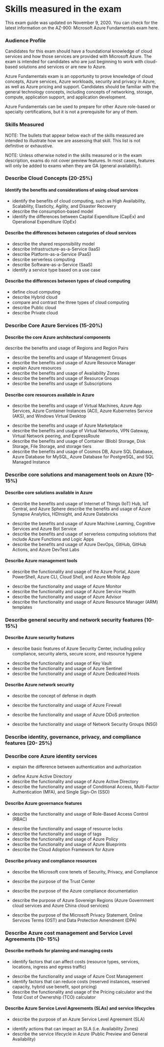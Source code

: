 # Skills measured​ in the exam
This exam guide was updated on November 9, 2020. You can check for the latest information on the AZ-900: Microsoft Azure Fundamentals exam here.

### Audience Profile 
Candidates for this exam should have a foundational knowledge of cloud services and how those services are provided with Microsoft Azure. The exam is intended for candidates who are just beginning to work with cloud-based solutions and services or are new to Azure. 

Azure Fundamentals exam is an opportunity to prove knowledge of cloud concepts, Azure services, Azure workloads, security and privacy in Azure, as well as Azure pricing and support. Candidates should be familiar with the general technology concepts, including concepts of networking, storage, compute, application support, and application development. 

Azure Fundamentals can be used to prepare for other Azure role-based or specialty certifications, but it is not a prerequisite for any of them. 

### Skills Measured 
NOTE: The bullets that appear below each of the skills measured are intended to illustrate how we are assessing that skill. This list is not definitive or exhaustive. 

NOTE: Unless otherwise noted in the skills measured or in the exam description, exams do not cover preview features. In most cases, features will only be added to exams when they are GA (general availability). 

### Describe Cloud Concepts (20-25%) 
#### Identify the benefits and considerations of using cloud services 
* identify the benefits of cloud computing, such as High Availability, Scalability, Elasticity, Agility, and Disaster Recovery 
* describe the consumption-based model 
* identify the differences between Capital Expenditure (CapEx) and Operational Expenditure (OpEx) 

#### Describe the differences between categories of cloud services 
* describe the shared responsibility model 
* describe Infrastructure-as-a-Service (IaaS) 
* describe Platform-as-a-Service (PaaS) 
* describe serverless computing 
* describe Software-as-a-Service (SaaS) 
* identify a service type based on a use case 

#### Describe the differences between types of cloud computing 
* define cloud computing 
* describe Hybrid cloud 
* compare and contrast the three types of cloud computing 
* describe Public cloud 
* describe Private cloud 

### Describe Core Azure Services (15-20%) 
#### Describe the core Azure architectural components 

describe the benefits and usage of Regions and Region Pairs 

- describe the benefits and usage of Management Groups 
- describe the benefits and usage of Azure Resource Manager 
- explain Azure resources 
- describe the benefits and usage of Availability Zones 
- describe the benefits and usage of Resource Groups 
- describe the benefits and usage of Subscriptions 

#### Describe core resources available in Azure 

* describe the benefits and usage of Virtual Machines, Azure App Services, Azure Container Instances (ACI), Azure Kubernetes Service (AKS), and Windows Virtual Desktop 

- describe the benefits and usage of Azure Marketplace 
- describe the benefits and usage of Virtual Networks, VPN Gateway, Virtual Network peering, and ExpressRoute 
- describe the benefits and usage of Container (Blob) Storage, Disk Storage, File Storage, and storage tiers 
- describe the benefits and usage of Cosmos DB, Azure SQL Database, Azure Database for MySQL, Azure Database for PostgreSQL, and SQL Managed Instance 

### Describe core solutions and management tools on Azure (10-15%) 

#### Describe core solutions available in Azure 

* describe the benefits and usage of Internet of Things (IoT) Hub, IoT Central, and Azure Sphere describe the benefits and usage of Azure Synapse Analytics, HDInsight, and Azure Databricks 

- describe the benefits and usage of Azure Machine Learning, Cognitive Services and Azure Bot Service 
- describe the benefits and usage of serverless computing solutions that include Azure Functions and Logic Apps 
- describe the benefits and usage of Azure DevOps, GitHub, GitHub Actions, and Azure DevTest Labs 

#### Describe Azure management tools  

* describe the functionality and usage of the Azure Portal, Azure PowerShell, Azure CLI, Cloud Shell, and Azure Mobile App 

- describe the functionality and usage of Azure Monitor 
- describe the functionality and usage of Azure Service Health 
- describe the functionality and usage of Azure Advisor 
- describe the functionality and usage of Azure Resource Manager (ARM) templates 

### Describe general security and network security features (10-15%) 

#### Describe Azure security features 

* describe basic features of Azure Security Center, including policy compliance, security alerts, secure score, and resource hygiene 

- describe the functionality and usage of Key Vault 
- describe the functionality and usage of Azure Sentinel 
- describe the functionality and usage of Azure Dedicated Hosts 

#### Describe Azure network security 

* describe the concept of defense in depth 

- describe the functionality and usage of Azure Firewall 

- describe the functionality and usage of Azure DDoS protection 

- describe the functionality and usage of Network Security Groups (NSG) 

  

### Describe identity, governance, privacy, and compliance features (20- 25%) 

### Describe core Azure identity services 

* explain the difference between authentication and authorization 

- define Azure Active Directory 
- describe the functionality and usage of Azure Active Directory
- describe the functionality and usage of Conditional Access, Multi-Factor Authentication (MFA), and Single Sign-On (SSO) 

#### Describe Azure governance features 

* describe the functionality and usage of Role-Based Access Control (RBAC) 

- describe the functionality and usage of resource locks 
- describe the functionality and usage of tags 
- describe the functionality and usage of Azure Policy 
- describe the functionality and usage of Azure Blueprints 
- describe the Cloud Adoption Framework for Azure 

#### Describe privacy and compliance resources 

* describe the Microsoft core tenets of Security, Privacy, and Compliance 

- describe the purpose of the Trust Center 

- describe the purpose of the Azure compliance documentation 

- describe the purpose of Azure Sovereign Regions (Azure Government cloud services and Azure China cloud services)  

- describe the purpose of the Microsoft Privacy Statement, Online Services Terms (OST) and Data Protection Amendment (DPA) 

  

### Describe Azure cost management and Service Level Agreements (10- 15%) 
#### Describe methods for planning and managing costs 

* identify factors that can affect costs (resource types, services, locations, ingress and egress traffic) 

- describe the functionality and usage of Azure Cost Management 
- identify factors that can reduce costs (reserved instances, reserved capacity, hybrid use benefit, spot pricing) 
- describe the functionality and usage of the Pricing calculator and the Total Cost of Ownership (TCO) calculator 

#### Describe Azure Service Level Agreements (SLAs) and service lifecycles 

* describe the purpose of an Azure Service Level Agreement (SLA) 

- identify actions that can impact an SLA (i.e. Availability Zones) 
- describe the service lifecycle in Azure (Public Preview and General Availability) 
